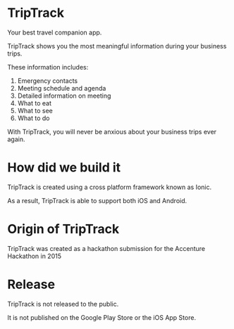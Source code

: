 # TripTrack
Your best travel companion app.

TripTrack shows you the most meaningful information during your business trips.

These information includes:

1. Emergency contacts
2. Meeting schedule and agenda
3. Detailed information on meeting
4. What to eat
5. What to see
6. What to do

With TripTrack, you will never be anxious about your business trips ever again.

# How did we build it
TripTrack is created using a cross platform framework known as Ionic.

As a result, TripTrack is able to support both iOS and Android.

# Origin of TripTrack
TripTrack was created as a hackathon submission for the Accenture Hackathon in 2015

# Release
TripTrack is not released to the public.

It is not published on the Google Play Store or the iOS App Store.
